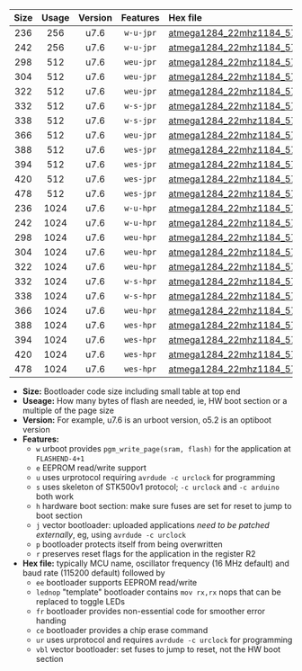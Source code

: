 |Size|Usage|Version|Features|Hex file|
|:-:|:-:|:-:|:-:|:--|
|236|256|u7.6|`w-u-jpr`|[atmega1284_22mhz1184_57600bps_ur_vbl.hex](https://raw.githubusercontent.com/stefanrueger/urboot/main/atmega1284_22mhz1184_57600bps_ur_vbl.hex)|
|242|256|u7.6|`w-u-jpr`|[atmega1284_22mhz1184_57600bps_lednop_ur_vbl.hex](https://raw.githubusercontent.com/stefanrueger/urboot/main/atmega1284_22mhz1184_57600bps_lednop_ur_vbl.hex)|
|298|512|u7.6|`weu-jpr`|[atmega1284_22mhz1184_57600bps_ee_ur_vbl.hex](https://raw.githubusercontent.com/stefanrueger/urboot/main/atmega1284_22mhz1184_57600bps_ee_ur_vbl.hex)|
|304|512|u7.6|`weu-jpr`|[atmega1284_22mhz1184_57600bps_ee_lednop_ur_vbl.hex](https://raw.githubusercontent.com/stefanrueger/urboot/main/atmega1284_22mhz1184_57600bps_ee_lednop_ur_vbl.hex)|
|322|512|u7.6|`weu-jpr`|[atmega1284_22mhz1184_57600bps_ee_lednop_fr_ur_vbl.hex](https://raw.githubusercontent.com/stefanrueger/urboot/main/atmega1284_22mhz1184_57600bps_ee_lednop_fr_ur_vbl.hex)|
|332|512|u7.6|`w-s-jpr`|[atmega1284_22mhz1184_57600bps_vbl.hex](https://raw.githubusercontent.com/stefanrueger/urboot/main/atmega1284_22mhz1184_57600bps_vbl.hex)|
|338|512|u7.6|`w-s-jpr`|[atmega1284_22mhz1184_57600bps_lednop_vbl.hex](https://raw.githubusercontent.com/stefanrueger/urboot/main/atmega1284_22mhz1184_57600bps_lednop_vbl.hex)|
|366|512|u7.6|`weu-jpr`|[atmega1284_22mhz1184_57600bps_ee_lednop_fr_ce_ur_vbl.hex](https://raw.githubusercontent.com/stefanrueger/urboot/main/atmega1284_22mhz1184_57600bps_ee_lednop_fr_ce_ur_vbl.hex)|
|388|512|u7.6|`wes-jpr`|[atmega1284_22mhz1184_57600bps_ee_vbl.hex](https://raw.githubusercontent.com/stefanrueger/urboot/main/atmega1284_22mhz1184_57600bps_ee_vbl.hex)|
|394|512|u7.6|`wes-jpr`|[atmega1284_22mhz1184_57600bps_ee_lednop_vbl.hex](https://raw.githubusercontent.com/stefanrueger/urboot/main/atmega1284_22mhz1184_57600bps_ee_lednop_vbl.hex)|
|420|512|u7.6|`wes-jpr`|[atmega1284_22mhz1184_57600bps_ee_lednop_fr_vbl.hex](https://raw.githubusercontent.com/stefanrueger/urboot/main/atmega1284_22mhz1184_57600bps_ee_lednop_fr_vbl.hex)|
|478|512|u7.6|`wes-jpr`|[atmega1284_22mhz1184_57600bps_ee_lednop_fr_ce_vbl.hex](https://raw.githubusercontent.com/stefanrueger/urboot/main/atmega1284_22mhz1184_57600bps_ee_lednop_fr_ce_vbl.hex)|
|236|1024|u7.6|`w-u-hpr`|[atmega1284_22mhz1184_57600bps_ur.hex](https://raw.githubusercontent.com/stefanrueger/urboot/main/atmega1284_22mhz1184_57600bps_ur.hex)|
|242|1024|u7.6|`w-u-hpr`|[atmega1284_22mhz1184_57600bps_lednop_ur.hex](https://raw.githubusercontent.com/stefanrueger/urboot/main/atmega1284_22mhz1184_57600bps_lednop_ur.hex)|
|298|1024|u7.6|`weu-hpr`|[atmega1284_22mhz1184_57600bps_ee_ur.hex](https://raw.githubusercontent.com/stefanrueger/urboot/main/atmega1284_22mhz1184_57600bps_ee_ur.hex)|
|304|1024|u7.6|`weu-hpr`|[atmega1284_22mhz1184_57600bps_ee_lednop_ur.hex](https://raw.githubusercontent.com/stefanrueger/urboot/main/atmega1284_22mhz1184_57600bps_ee_lednop_ur.hex)|
|322|1024|u7.6|`weu-hpr`|[atmega1284_22mhz1184_57600bps_ee_lednop_fr_ur.hex](https://raw.githubusercontent.com/stefanrueger/urboot/main/atmega1284_22mhz1184_57600bps_ee_lednop_fr_ur.hex)|
|332|1024|u7.6|`w-s-hpr`|[atmega1284_22mhz1184_57600bps.hex](https://raw.githubusercontent.com/stefanrueger/urboot/main/atmega1284_22mhz1184_57600bps.hex)|
|338|1024|u7.6|`w-s-hpr`|[atmega1284_22mhz1184_57600bps_lednop.hex](https://raw.githubusercontent.com/stefanrueger/urboot/main/atmega1284_22mhz1184_57600bps_lednop.hex)|
|366|1024|u7.6|`weu-hpr`|[atmega1284_22mhz1184_57600bps_ee_lednop_fr_ce_ur.hex](https://raw.githubusercontent.com/stefanrueger/urboot/main/atmega1284_22mhz1184_57600bps_ee_lednop_fr_ce_ur.hex)|
|388|1024|u7.6|`wes-hpr`|[atmega1284_22mhz1184_57600bps_ee.hex](https://raw.githubusercontent.com/stefanrueger/urboot/main/atmega1284_22mhz1184_57600bps_ee.hex)|
|394|1024|u7.6|`wes-hpr`|[atmega1284_22mhz1184_57600bps_ee_lednop.hex](https://raw.githubusercontent.com/stefanrueger/urboot/main/atmega1284_22mhz1184_57600bps_ee_lednop.hex)|
|420|1024|u7.6|`wes-hpr`|[atmega1284_22mhz1184_57600bps_ee_lednop_fr.hex](https://raw.githubusercontent.com/stefanrueger/urboot/main/atmega1284_22mhz1184_57600bps_ee_lednop_fr.hex)|
|478|1024|u7.6|`wes-hpr`|[atmega1284_22mhz1184_57600bps_ee_lednop_fr_ce.hex](https://raw.githubusercontent.com/stefanrueger/urboot/main/atmega1284_22mhz1184_57600bps_ee_lednop_fr_ce.hex)|

- **Size:** Bootloader code size including small table at top end
- **Useage:** How many bytes of flash are needed, ie, HW boot section or a multiple of the page size
- **Version:** For example, u7.6 is an urboot version, o5.2 is an optiboot version
- **Features:**
  + `w` urboot provides `pgm_write_page(sram, flash)` for the application at `FLASHEND-4+1`
  + `e` EEPROM read/write support
  + `u` uses urprotocol requiring `avrdude -c urclock` for programming
  + `s` uses skeleton of STK500v1 protocol; `-c urclock` and `-c arduino` both work
  + `h` hardware boot section: make sure fuses are set for reset to jump to boot section
  + `j` vector bootloader: uploaded applications *need to be patched externally*, eg, using `avrdude -c urclock`
  + `p` bootloader protects itself from being overwritten
  + `r` preserves reset flags for the application in the register R2
- **Hex file:** typically MCU name, oscillator frequency (16 MHz default) and baud rate (115200 default) followed by
  + `ee` bootloader supports EEPROM read/write
  + `lednop` "template" bootloader contains `mov rx,rx` nops that can be replaced to toggle LEDs
  + `fr` bootloader provides non-essential code for smoother error handing
  + `ce` bootloader provides a chip erase command
  + `ur` uses urprotocol and requires `avrdude -c urclock` for programming
  + `vbl` vector bootloader: set fuses to jump to reset, not the HW boot section
